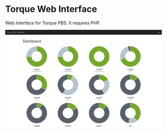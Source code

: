 # Torque Web Interface

Web Interface for Torque PBS. It requires PHP.

![screenshot](./screenshot.jpg)
